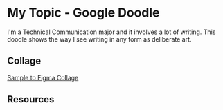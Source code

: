 # My Topic - Google Doodle

I'm a Technical Communication major and it involves a lot of writing. This doodle shows the way I see writing in any form as deliberate art.

## Collage

[Sample to Figma Collage](https://www.figma.com/file/KIEiC0Tgx5IF1BhpTLZhn0/Google-Doodle?node-id=0%3A1)

## Resources
